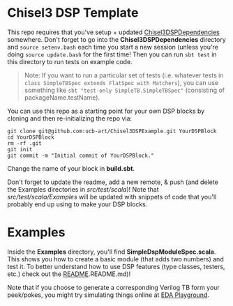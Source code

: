Chisel3 DSP Template
===================

This repo requires that you've setup + updated [Chisel3DSPDependencies](https://github.com/ucb-art/Chisel3DSPDependencies/blob/master/README.md) somewhere. Don't forget to go into the **Chisel3DSPDependencies** directory and `source setenv.bash` each time you start a new session (unless you're doing `source update.bash` for the first time! Then you can run `sbt test` in this directory to run tests on example code. 

> Note: If you want to run a particular set of tests (i.e. whatever tests in `class SimpleTBSpec extends FlatSpec with Matchers`), you can use something like `sbt "test-only SimpleTB.SimpleTBSpec"` (consisting of packageName.testName). 

You can use this repo as a starting point for your own DSP blocks by cloning and then re-initializing the repo via:

```
git clone git@github.com:ucb-art/Chisel3DSPExample.git YourDSPBlock
cd YourDSPBlock
rm -rf .git
git init
git commit -m "Initial commit of YourDSPBlock."
```

Change the name of your block in **build.sbt**.

Don't forget to update the readme, add a new remote, & push (and delete the Examples directories in *src/test/scala*)! Note that *src/test/scala/Examples* will be updated with snippets of code that you'll probably end up using to make your DSP blocks. 

Examples
===================

Inside the **Examples** directory, you'll find **SimpleDspModuleSpec.scala**. This shows you how to create a basic module (that adds two numbers) and test it. To better understand how to use DSP features (type classes, testers, etc.) check out the [README](https://github.com/ucb-bar/dsptools/blob/add_ops/src/main/scala/dsptools/numbers/).README.md)!

Note that if you choose to generate a corresponding Verilog TB form your peek/pokes, you might try simulating things online at [EDA Playground](https://www.edaplayground.com).
